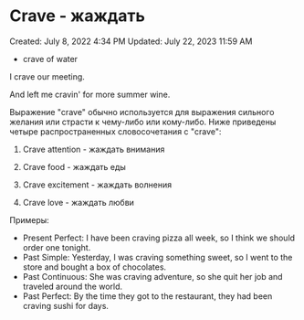 # Crave - жаждать

Created: July 8, 2022 4:34 PM
Updated: July 22, 2023 11:59 AM

- crave of water

I crave our meeting.

And left me cravin' for more summer wine.

Выражение "crave" обычно используется для выражения сильного желания или страсти к чему-либо или кому-либо. Ниже приведены четыре распространенных словосочетания с "crave":

1. Crave attention - жаждать внимания

2. Crave food - жаждать еды

3. Crave excitement - жаждать волнения

4. Crave love - жаждать любви

Примеры:

- Present Perfect: I have been craving pizza all week, so I think we should order one tonight.
- Past Simple: Yesterday, I was craving something sweet, so I went to the store and bought a box of chocolates.
- Past Continuous: She was craving adventure, so she quit her job and traveled around the world.
- Past Perfect: By the time they got to the restaurant, they had been craving sushi for days.